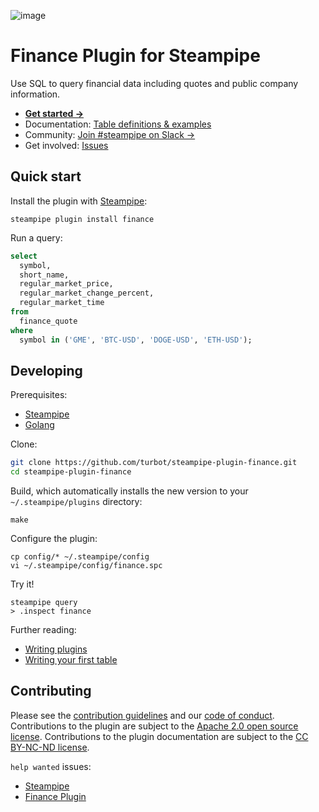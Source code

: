 ![image](https://hub.steampipe.io/images/plugins/turbot/finance-social-graphic.png)

# Finance Plugin for Steampipe

Use SQL to query financial data including quotes and public company information.

- **[Get started →](https://hub.steampipe.io/plugins/turbot/finance)**
- Documentation: [Table definitions & examples](https://hub.steampipe.io/plugins/turbot/finance/tables)
- Community: [Join #steampipe on Slack →](https://turbot.com/community/join)
- Get involved: [Issues](https://github.com/turbot/steampipe-plugin-finance/issues)

## Quick start

Install the plugin with [Steampipe](https://steampipe.io):

```shell
steampipe plugin install finance
```

Run a query:

```sql
select
  symbol,
  short_name,
  regular_market_price,
  regular_market_change_percent,
  regular_market_time
from
  finance_quote
where
  symbol in ('GME', 'BTC-USD', 'DOGE-USD', 'ETH-USD');
```

## Developing

Prerequisites:

- [Steampipe](https://steampipe.io/downloads)
- [Golang](https://golang.org/doc/install)

Clone:

```sh
git clone https://github.com/turbot/steampipe-plugin-finance.git
cd steampipe-plugin-finance
```

Build, which automatically installs the new version to your `~/.steampipe/plugins` directory:

```
make
```

Configure the plugin:

```
cp config/* ~/.steampipe/config
vi ~/.steampipe/config/finance.spc
```

Try it!

```
steampipe query
> .inspect finance
```

Further reading:

- [Writing plugins](https://steampipe.io/docs/develop/writing-plugins)
- [Writing your first table](https://steampipe.io/docs/develop/writing-your-first-table)

## Contributing

Please see the [contribution guidelines](https://github.com/turbot/steampipe/blob/main/CONTRIBUTING.md) and our [code of conduct](https://github.com/turbot/steampipe/blob/main/CODE_OF_CONDUCT.md). Contributions to the plugin are subject to the [Apache 2.0 open source license](https://github.com/turbot/steampipe-plugin-finance/blob/main/LICENSE). Contributions to the plugin documentation are subject to the [CC BY-NC-ND license](https://github.com/turbot/steampipe-plugin-finance/blob/main/docs/LICENSE).

`help wanted` issues:

- [Steampipe](https://github.com/turbot/steampipe/labels/help%20wanted)
- [Finance Plugin](https://github.com/turbot/steampipe-plugin-finance/labels/help%20wanted)
